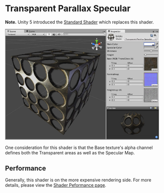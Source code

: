Transparent Parallax Specular
=============================

**Note.** Unity 5 introduced the [Standard Shader](shader-StandardShader) which replaces this shader.

![](../uploads/Shaders/Shader-TransParallaxBumpSpec.jpg) 

One consideration for this shader is that the Base texture's alpha channel defines both the Transparent areas as well as the Specular Map.

<!-- include shader-TransFamilyImport -->

<!-- include shader-ParallaxSubsetImport -->

<!-- include shader-SpecularSubsetImport -->

Performance
-----------


Generally, this shader is on the more expensive rendering side. For more details, please view the [Shader Peformance page](shader-Performance).
